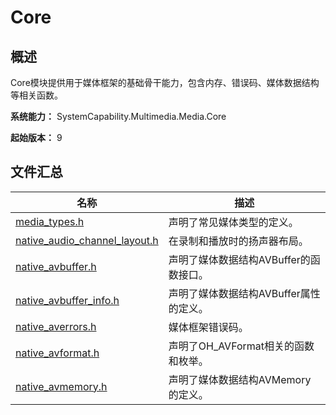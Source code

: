 # Core

## 概述

Core模块提供用于媒体框架的基础骨干能力，包含内存、错误码、媒体数据结构等相关函数。

**系统能力：** SystemCapability.Multimedia.Media.Core

**起始版本：** 9
## 文件汇总

| 名称 | 描述 |
| -- | -- |
| [media_types.h](capi-media-types-h.md) | 声明了常见媒体类型的定义。 |
| [native_audio_channel_layout.h](capi-native-audio-channel-layout-h.md) | 在录制和播放时的扬声器布局。 |
| [native_avbuffer.h](capi-native-avbuffer-h.md) | 声明了媒体数据结构AVBuffer的函数接口。 |
| [native_avbuffer_info.h](capi-native-avbuffer-info-h.md) | 声明了媒体数据结构AVBuffer属性的定义。 |
| [native_averrors.h](capi-native-averrors-h.md) | 媒体框架错误码。 |
| [native_avformat.h](capi-native-avformat-h.md) | 声明了OH_AVFormat相关的函数和枚举。 |
| [native_avmemory.h](capi-native-avmemory-h.md) | 声明了媒体数据结构AVMemory的定义。 |
